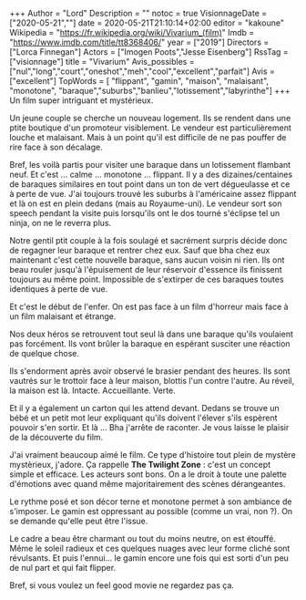 +++
Author = "Lord"
Description = ""
notoc = true
VisionnageDate = ["2020-05-21",""]
date = 2020-05-21T21:10:14+02:00
editor = "kakoune"
Wikipedia = "https://fr.wikipedia.org/wiki/Vivarium_(film)"
Imdb = "https://www.imdb.com/title/tt8368406/"
year = ["2019"]
Directors = ["Lorca Finnegan"]
Actors = ["Imogen Poots","Jesse Eisenberg"]
RssTag = ["visionnage"]
title = "Vivarium"
Avis_possibles = ["nul","long","court","oneshot","meh","cool","excellent","parfait"]
Avis = ["excellent"] 
TopWords = [ "flippant", "gamin", "maison", "malaisant", "monotone", "baraque","suburbs","banlieu","lotissement","labyrinthe"]
+++
Un film super intriguant et mystérieux.

Un jeune couple se cherche un nouveau logement.
Ils se rendent dans une ptite boutique d'un promoteur visiblement.
Le vendeur est particulièrement louche et malaisant.
Mais à un point qu'il est difficile de ne pas pouffer de rire face à son décalage.

Bref, les voilà partis pour visiter une baraque dans un lotissement flambant neuf.
Et c'est … calme … monotone … flippant.
Il y a des dizaines/centaines de baraques similaires en tout point dans un ton de vert dégueulasse et ce à perte de vue.
J'ai toujours trouvé les suburbs à l'américaine assez flippant et là on est en plein dedans (mais au Royaume-uni).
Le vendeur sort son speech pendant la visite puis lorsqu'ils ont le dos tourné s'éclipse tel un ninja, on ne le reverra plus.

Notre gentil ptit couple à la fois soulagé et sacrément surpris décide donc de regagner leur baraque et rentrer chez eux.
Sauf que bha chez eux maintenant c'est cette nouvelle baraque, sans aucun voisin ni rien.
Ils ont beau rouler jusqu'à l'épuisement de leur réservoir d'essence ils finissent toujours au même point.
Impossible de s'extirper de ces baraques toutes identiques à perte de vue.

Et c'est le début de l'enfer.
On est pas face à un film d'horreur mais face à un film malaisant et étrange.

Nos deux héros se retrouvent tout seul là dans une baraque qu'ils voulaient pas forcément.
Ils vont brûler la baraque en espérant susciter une réaction de quelque chose.

Ils s'endorment après avoir observé le brasier pendant des heures.
Ils sont vautrés sur le trottoir face à leur maison, blottis l'un contre l'autre.
Au réveil, la maison est là.
Intacte.
Accueillante.
Verte.

Et il y a également un carton qui les attend devant.
Dedans se trouve un bébé et un petit mot leur expliquant qu'ils doivent l'élever s'ils espèrent pouvoir s'en sortir.
Et là …
Bha j'arrête de raconter.
Je vous laisse le plaisir de la découverte du film.

J'ai vraiment beaucoup aimé le film.
Ce type d'histoire tout plein de mystère mystèrieux, j'adore.
Ça rappelle **The Twilight Zone** : c'est un concept simple et efficace.
Les acteurs sont bons.
On a le droit à toute une palette d'émotions avec quand même majoritairement des scènes dérangeantes.

Le rythme posé et son décor terne et monotone permet à son ambiance de s'imposer.
Le gamin est oppressant au possible (comme un vrai, non ?).
On se demande qu'elle peut être l'issue.

Le cadre a beau être charmant ou tout du moins neutre, on est étouffé.
Même le soleil radieux et ces quelques nuages avec leur forme cliché sont révulsants.
Et puis l'ennui… le gamin encore une fois qui est sorti d'un peu de nul part et qui fait flipper.

Bref, si vous voulez un feel good movie ne regardez pas ça.

